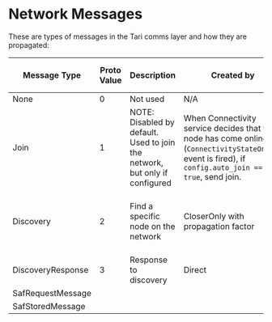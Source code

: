 # Network Messages

These are types of messages in the Tari comms layer and how they are propagated:

| Message Type | Proto Value | Description | Created by | First Propagation Type | Receiving Node Propagation | How handled? |
| --- | --- | --- | --- | --- | --- | --- |
| None |  0 | Not used | N/A | N/A | N/A | N/A |
| Join | 1 | NOTE: Disabled by default. Used to join the network, but only if configured | When Connectivity service decides that the node has come online (`ConnectivityStateOnline` event is fired), if `config.auto_join == true`, send join. | Closer only * propagation factor | Direct | Do not repropagate, otherwise could result in loops |
| Discovery | 2 | Find a specific node on the network | CloserOnly with propagation factor | Propagated via CloserOnly with propagation factor | Sends direct response |
| DiscoveryResponse | 3 | Response to discovery | Direct | N/A | Event is fired |
| SafRequestMessage | |
| SafStoredMessage | | 

